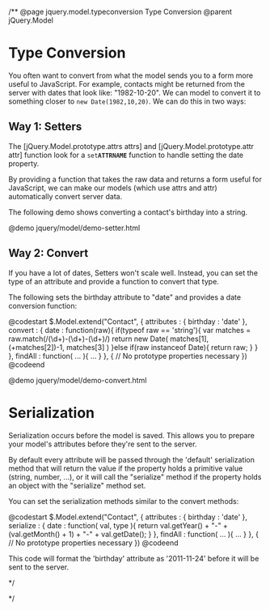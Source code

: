 /**
@page jquery.model.typeconversion Type Conversion
@parent jQuery.Model

# Type Conversion

You often want to convert from what the model sends you to
a form more useful to JavaScript.  For example, 
contacts might be returned from the server with dates that look like:
"1982-10-20".  We can model to convert it to something closer 
to <code>new Date(1982,10,20)</code>. We can do this in two ways: 

## Way 1: Setters

The [jQuery.Model.prototype.attrs attrs]
and [jQuery.Model.prototype.attr attr] function look for
a <code>set<b>ATTRNAME</b></code> function to handle setting the
date property.  

By providing a function that takes the raw data and returns
a form useful for JavaScript, we can make our models (which
use attrs and attr) automatically convert server data.

The following demo shows converting a contact's birthday into
a string.

@demo jquery/model/demo-setter.html


## Way 2: Convert

If you have a lot of dates, Setters won't scale well. 
Instead, you can set the type of 
an attribute and provide a function to convert that type.

The following sets the birthday attribute to "date" and provides a date conversion function:

@codestart
$.Model.extend("Contact",
{
  attributes : { 
    birthday : 'date'
  },
  convert : {
    date : function(raw){
      if(typeof raw == 'string'){
        var matches = raw.match(/(\d+)-(\d+)-(\d+)/)
        return new Date( matches[1], 
                        (+matches[2])-1, 
                         matches[3] )
      }else if(raw instanceof Date){
        return raw;
      }
    }
  },
  findAll : function( ... ){ ... }
},
{
  // No prototype properties necessary
})
@codeend

@demo jquery/model/demo-convert.html

# Serialization

Serialization occurs before the model is saved. This allows you to prepare your model's attributes before they're sent to the server.

By default every attribute will be passed through the 'default' serialization method that will return the value if the property holds a primitive value (string, number, ...), or it will call the "serialize" method if the property holds an object with the "serialize" method set.

You can set the serialization methods similar to the convert methods:

@codestart
$.Model.extend("Contact",
{
  attributes : { 
    birthday : 'date'
  },
  serialize : {
    date : function( val, type ){
      return val.getYear() + "-" + (val.getMonth() + 1) + "-" + val.getDate(); 
    }
  },
  findAll : function( ... ){ ... }
},
{
  // No prototype properties necessary
})
@codeend

This code will format the 'birthday' attribute as '2011-11-24' before it will be sent to the server.

*/


 */